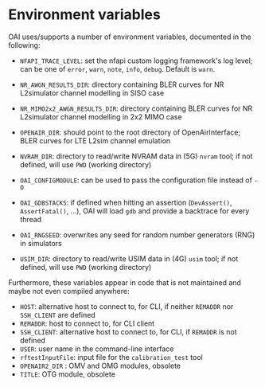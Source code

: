 # Environment variables

OAI uses/supports a number of environment variables, documented in the following:

- `NFAPI_TRACE_LEVEL`: set the nfapi custom logging framework's log level; can be one of `error`, `warn`, `note`, `info`, `debug`. Default is `warn`.

- `NR_AWGN_RESULTS_DIR`: directory containing BLER curves for NR L2simulator channel modelling in SISO case
- `NR_MIMO2x2_AWGN_RESULTS_DIR`: directory containing BLER curves for NR L2simulator channel modelling in 2x2 MIMO case
- `OPENAIR_DIR`: should point to the root directory of OpenAirInterface; BLER curves for LTE L2sim channel emulation 

- `NVRAM_DIR`: directory to read/write NVRAM data in (5G) `nvram` tool; if not defined, will use `PWD` (working directory)
- `OAI_CONFIGMODULE`: can be used to pass the configuration file instead of `-O`
- `OAI_GDBSTACKS`: if defined when hitting an assertion (`DevAssert()`, `AssertFatal()`, ...), OAI will load `gdb` and provide a backtrace for every thread
- `OAI_RNGSEED`: overwrites any seed for random number generators (RNG) in simulators
- `USIM_DIR`: directory to read/write USIM data in (4G) `usim` tool; if not defined, will use `PWD` (working directory)

Furthermore, these variables appear in code that is not maintained and maybe not even compiled anywhere:
- `HOST`: alternative host to connect to, for CLI, if neither `REMADDR` nor `SSH_CLIENT` are defined
- `REMADDR`: host to connect to, for CLI client
- `SSH_CLIENT`: alternative host to connect to, for CLI, if `REMADDR` is not defined
- `USER`: user name in the command-line interface
- `rftestInputFile`: input file for the `calibration_test` tool
- `OPENAIR2_DIR` : OMV and OMG modules, obsolete
- `TITLE`: OTG module, obsolete
